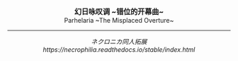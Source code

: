 <div style="text-align: center;">
<span style="font-size: 16px;"><b>
幻日咏叹调 ~错位的开幕曲~
</b></span><br>
Parhelaria ~The Misplaced Overture~
<HR>
<i>ネクロニカ同人拓展<br>
https://necrophilia.readthedocs.io/stable/index.html</i>
</div>